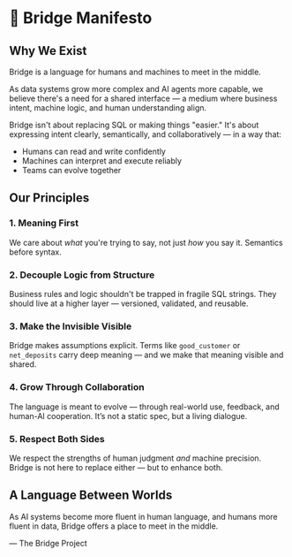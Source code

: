 # 🧭 Bridge Manifesto

## Why We Exist

Bridge is a language for humans and machines to meet in the middle.

As data systems grow more complex and AI agents more capable, we believe there's a need for a shared interface — a medium where business intent, machine logic, and human understanding align.

Bridge isn't about replacing SQL or making things "easier." It's about expressing intent clearly, semantically, and collaboratively — in a way that:
- Humans can read and write confidently
- Machines can interpret and execute reliably
- Teams can evolve together

## Our Principles

### 1. Meaning First
We care about *what* you're trying to say, not just *how* you say it. Semantics before syntax.

### 2. Decouple Logic from Structure
Business rules and logic shouldn't be trapped in fragile SQL strings. They should live at a higher layer — versioned, validated, and reusable.

### 3. Make the Invisible Visible
Bridge makes assumptions explicit. Terms like `good_customer` or `net_deposits` carry deep meaning — and we make that meaning visible and shared.

### 4. Grow Through Collaboration
The language is meant to evolve — through real-world use, feedback, and human-AI cooperation. It’s not a static spec, but a living dialogue.

### 5. Respect Both Sides
We respect the strengths of human judgment *and* machine precision. Bridge is not here to replace either — but to enhance both.

## A Language Between Worlds

As AI systems become more fluent in human language, and humans more fluent in data, Bridge offers a place to meet in the middle.


— The Bridge Project